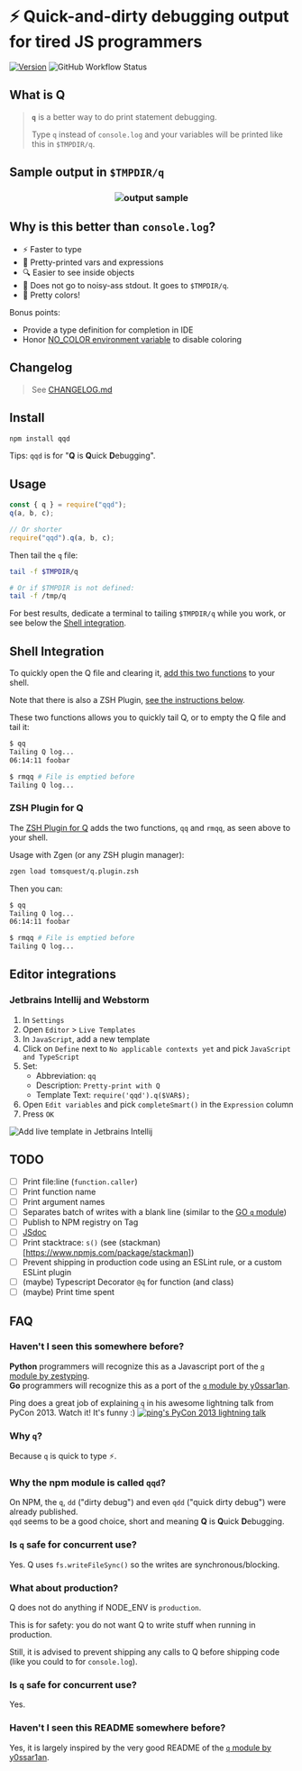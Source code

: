 # ⚡ Quick-and-dirty debugging output for tired JS programmers

[![Version](https://img.shields.io/npm/v/qqd.svg?style=for-the-badge)](https://www.npmjs.com/package/qqd)
![GitHub Workflow Status](https://img.shields.io/github/workflow/status/tomsquest/q.js/check?style=for-the-badge)


## What is Q

> **`q`** is a better way to do print statement debugging.
>
> Type `q` instead of `console.log` and your variables will be printed like this in `$TMPDIR/q`.

## Sample output in `$TMPDIR/q`

<h3 align="center">

![output sample](docs/output_sample.png)

</h3>

## Why is this better than `console.log`?

- :zap: Faster to type
- :bento: Pretty-printed vars and expressions
- :mag: Easier to see inside objects
- :see_no_evil: Does not go to noisy-ass stdout. It goes to `$TMPDIR/q`.
- :art: Pretty colors!

Bonus points:

- Provide a type definition for completion in IDE
- Honor [NO_COLOR environment variable](https://no-color.org) to disable coloring

## Changelog

> See [CHANGELOG.md](CHANGELOG.md)

## Install

```sh
npm install qqd
```

Tips: `qqd` is for "**Q** is **Q**uick **D**ebugging".

## Usage

```js
const { q } = require("qqd");
q(a, b, c);

// Or shorter
require("qqd").q(a, b, c);
```

Then tail the `q` file:

```bash
tail -f $TMPDIR/q

# Or if $TMPDIR is not defined:
tail -f /tmp/q
```

For best results, dedicate a terminal to tailing `$TMPDIR/q` while you work, or see below the [Shell integration](#shell-integration).

## Shell Integration

To quickly open the Q file and clearing it, [add this two functions](https://raw.githubusercontent.com/tomsquest/q.plugin.zsh/master/q.plugin.zsh) to your shell.

Note that there is also a ZSH Plugin, [see the instructions below](#zsh-plugin-for-q).

These two functions allows you to quickly tail Q, or to empty the Q file and tail it:

```bash
$ qq
Tailing Q log...
06:14:11 foobar

$ rmqq # File is emptied before
Tailing Q log...
```

### ZSH Plugin for Q

The [ZSH Plugin for Q](https://github.com/tomsquest/q.plugin.zsh) adds the two functions, `qq` and `rmqq`, as seen above to your shell.

Usage with Zgen (or any ZSH plugin manager):

```bash
zgen load tomsquest/q.plugin.zsh
```

Then you can:

```bash
$ qq
Tailing Q log...
06:14:11 foobar

$ rmqq # File is emptied before
Tailing Q log...
```

## Editor integrations

### Jetbrains Intellij and Webstorm

1. In `Settings`
1. Open `Editor` > `Live Templates`
1. In `JavaScript`, add a new template
1. Click on `Define` next to `No applicable contexts yet` and pick `JavaScript and TypeScript`
1. Set:
   - Abbreviation: `qq`
   - Description: `Pretty-print with Q`
   - Template Text: `require('qqd').q($VAR$);`
1. Open `Edit variables` and pick `completeSmart()` in the `Expression` column
1. Press `OK`

![Add live template in Jetbrains Intellij](docs/jetbrains_add_live_template.png)

## TODO

- [ ] Print file:line (`function.caller`)
- [ ] Print function name
- [ ] Print argument names
- [ ] Separates batch of writes with a blank line (similar to the [GO `q` module](https://github.com/zestyping/q))
- [ ] Publish to NPM registry on Tag
- [ ] [JSdoc](http://usejsdoc.org)
- [ ] Print stacktrace: `s()` (see (stackman)[https://www.npmjs.com/package/stackman])
- [ ] Prevent shipping in production code using an ESLint rule, or a custom ESLint plugin
- [ ] (maybe) Typescript Decorator `@q` for function (and class)
- [ ] (maybe) Print time spent

## FAQ

### Haven't I seen this somewhere before?

**Python** programmers will recognize this as a Javascript port of the [`q` module by zestyping](https://github.com/zestyping/q).  
**Go** programmers will recognize this as a port of the [`q` module by y0ssar1an](https://github.com/y0ssar1an/q).

Ping does a great job of explaining `q` in his awesome lightning talk from PyCon 2013. Watch it! It's funny :)
[![ping's PyCon 2013 lightning talk](docs/q_presentation.png)](https://youtu.be/OL3De8BAhME?t=25m14s)

### Why `q`?

Because `q` is quick to type :zap:.

### Why the npm module is called `qqd`?

On NPM, the `q`, `dd` ("dirty debug") and even `qdd` ("quick dirty debug") were already published.  
`qqd` seems to be a good choice, short and meaning **Q** is **Q**uick **D**ebugging.

### Is `q` safe for concurrent use?

Yes. Q uses `fs.writeFileSync()` so the writes are synchronous/blocking.

### What about production?

Q does not do anything if NODE_ENV is `production`.

This is for safety: you do not want Q to write stuff when running in production.

Still, it is advised to prevent shipping any calls to Q before shipping code (like you could to for `console.log`).

### Is `q` safe for concurrent use?

Yes.

### Haven't I seen this README somewhere before?

Yes, it is largely inspired by the very good README of the [`q` module by y0ssar1an](https://github.com/y0ssar1an/q).
